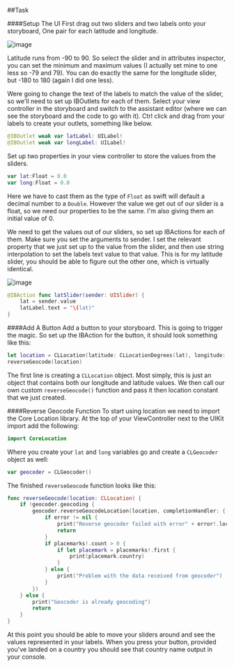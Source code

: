 ##Task

####Setup The UI
First drag out two sliders and two labels onto your storyboard, One pair for each latitude and longitude. 

![image](https://raw.githubusercontent.com/KyleGoslan/App-Workshops/master/images/storyboard-sliders.png)

Latitude runs from -90 to 90. So select the slider and in attributes inspector, you can set the minimum and maximum values (I actually set mine to one less so -79 and 79). You can do exactly the same for the longitude slider, but -180 to 180 (again I did one less).

Were going to change the text of the labels to match the value of the slider, so we'll need to set up IBOutlets for each of them. Select your view controller in the storyboard and switch to the assistant editor (where we can see the storyboard and the code to go with it). Ctrl click and drag from your labels to create your outlets, something like below. 

```swift
@IBOutlet weak var latLabel: UILabel!
@IBOutlet weak var longLabel: UILabel!
```

Set up two properties in your view controller to store the values from the sliders. 

```swift
var lat:Float = 0.0
var long:Float = 0.0
```

Here we have to cast them as the type of `Float` as swift will default a decimal number to a `Double`. However the value we get out of our slider is a float, so we need our properties to be the same. I'm also giving them an initial value of 0. 

We need to get the values out of our sliders, so set up IBActions for each of them. Make sure you set the arguments to sender. I set the relevant property that we just set up to the value from the slider, and then use string interpolation to set the labels text value to that value. This is for my latitude slider, you should be able to figure out the other one, which is virtually identical. 

![image](https://raw.githubusercontent.com/KyleGoslan/App-Workshops/master/images/connecting-sliders.png)

```swift
@IBAction func latSlider(sender: UISlider) {
    lat = sender.value
    latLabel.text = "\(lat)"
}
```

####Add A Button
Add a button to your storyboard. This is going to trigger the magic. So set up the IBAction for the button, it should look something like this:

```swift
let location = CLLocation(latitude: CLLocationDegrees(lat), longitude: CLLocationDegrees(long))
reverseGeocode(location)
```

The first line is creating a `CLLocation` object. Most simply, this is just an object that contains both our longitude and latitude values. We then call our own custom `reverseGeocode()` function and pass it then location constant that we just created. 


####Reverse Geocode Function
To start using location we need to import the Core Location library. At the top of your ViewController next to the UIKit import add the following:

```swift
import CoreLocation
``` 

Where you create your `lat` and `long` variables go and create a `CLGeocoder` object as well:

```swift
var geocoder = CLGeocoder()
```

The finished `reverseGeocode` function looks like this:

```swift 
func reverseGeocode(location: CLLocation) {
    if !geocoder.geocoding {
        geocoder.reverseGeocodeLocation(location, completionHandler: {(placemarks, error) -> Void in
            if error != nil {
                print("Reverse geocoder failed with error" + error!.localizedDescription)
                return
            }
            if placemarks!.count > 0 {
                if let placemark = placemarks!.first {
                    print(placemark.country)
                }
            } else {
                print("Problem with the data received from geocoder")
            }
        })
    } else {
        print("Geocoder is already geocoding")
        return
    }
}
```

At this point you should be able to move your sliders around and see the values represented in your labels. When you press your button, provided you've landed on a country you should see that country name output in your console. 


